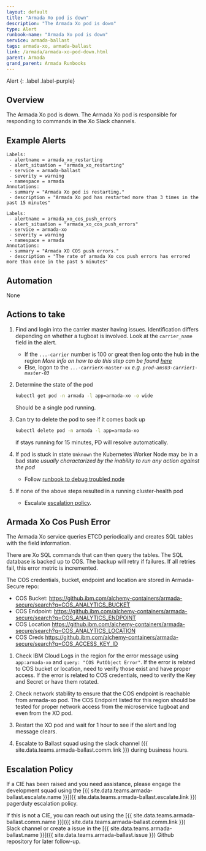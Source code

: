 ```yaml
---
layout: default
title: "Armada Xo pod is down"
description: "The Armada Xo pod is down"
type: Alert
runbook-name: "Armada Xo pod is down"
service: armada-ballast
tags: armada-xo, armada-ballast
link: /armada/armada-xo-pod-down.html
parent: Armada
grand_parent: Armada Runbooks
---
```


Alert
{: .label .label-purple}

## Overview

The Armada Xo pod is down.
The Armada Xo pod is responsible for responding to commands in the Xo Slack channels.

## Example Alerts

~~~text
Labels:
 - alertname = armada_xo_restarting
 - alert_situation = "armada_xo_restarting"
 - service = armada-ballast
 - severity = warning
 - namespace = armada
Annotations:
 - summary = "Armada Xo pod is restarting."
 - description = "Armada Xo pod has restarted more than 3 times in the past 15 minutes"
~~~

~~~text
Labels:
 - alertname = armada_xo_cos_push_errors
 - alert_situation = "armada_xo_cos_push_errors"
 - service = armada-xo
 - severity = warning
 - namespace = armada
Annotations:
 - summary = "Armada XO COS push errors."
 - description = "The rate of armada Xo cos push errors has errored more than once in the past 5 minutes"
~~~

## Automation

None

## Actions to take

1. Find and login into the carrier master having issues.  Identification differs depending on whether a tugboat is involved. Look at the `carrier_name` field in the alert.
   - If the `...-carrier` number is 100 or great then log onto the hub in the region
_More info on how to do this step can be found [here](./armada-general-debugging-info.html#finding-the-carrier-to-log-into-from-pagerduty-alert)_
   - Else, logon to the `...-carrierX-master-xx`
   _e.g. `prod-ams03-carrier1-master-03`_

1. Determine the state of the pod

   ~~~sh
   kubectl get pod -n armada -l app=armada-xo -o wide
   ~~~

   Should be a single pod running.

1. Can try to delete the pod to see if it comes back up

   ~~~sh
   kubectl delete pod -n armada -l app=armada-xo
   ~~~

    if stays running for 15 minutes, PD will resolve automatically.

1. If pod is stuck in state `Unknown` the Kubernetes Worker Node may be in a bad state
_usually charactarized by the inability to run any action against the pod_
   - Follow [runbook to debug troubled node](./armada-carrier-node-troubled.html#debugging-the-troubled-node)

1. If none of the above steps resulted in a running cluster-health pod
   - Escalate [escalation policy](#escalation-policy).

## Armada Xo Cos Push Error

  The Armada Xo service queries ETCD periodically and creates SQL tables with the field information.

  There are Xo SQL commands that can then query the tables. The SQL database is backed up to COS. The backup will retry if failures. If all retries fail, this error metric is incremented.

  The COS credentials, bucket, endpoint and location are stored in Armada-Secure repo:

- COS Bucket: <https://github.ibm.com/alchemy-containers/armada-secure/search?q=COS_ANALYTICS_BUCKET>
- COS Endpoint: <https://github.ibm.com/alchemy-containers/armada-secure/search?q=COS_ANALYTICS_ENDPOINT>
- COS Location <https://github.ibm.com/alchemy-containers/armada-secure/search?q=COS_ANALYTICS_LOCATION>
- COS Creds <https://github.ibm.com/alchemy-containers/armada-secure/search?q=COS_ACCESS_KEY_ID>

1. Check IBM Cloud Logs in the region for the error message using `app:armada-xo` and `query: "COS PutObject Error"`.
   If the error is related to COS bucket or location, need to verify those exist and have proper access.
   If the error is related to COS credentials, need to verify the Key and Secret or have them rotated.

2. Check network stability to ensure that the COS endpoint is reachable from armada-xo pod.
   The COS Endpoint listed for this region should be tested for proper network access from the microservice tugboat and even from the XO pod.

3. Restart the XO pod and wait for 1 hour to see if the alert and log message clears.

4. Escalate to Ballast squad using the slack channel ({{ site.data.teams.armada-ballast.comm.link }}) during business hours.

## Escalation Policy

If a CIE has been raised and you need assistance, please engage the development squad using the [{{ site.data.teams.armada-ballast.escalate.name }}]({{ site.data.teams.armada-ballast.escalate.link }}) pagerduty escalation policy.

If this is not a CIE, you can reach out using the [{{ site.data.teams.armada-ballast.comm.name }}]({{ site.data.teams.armada-ballast.comm.link }}) Slack channel or create a issue in the [{{ site.data.teams.armada-ballast.name }}]({{ site.data.teams.armada-ballast.issue }}) Github repository for later follow-up.
